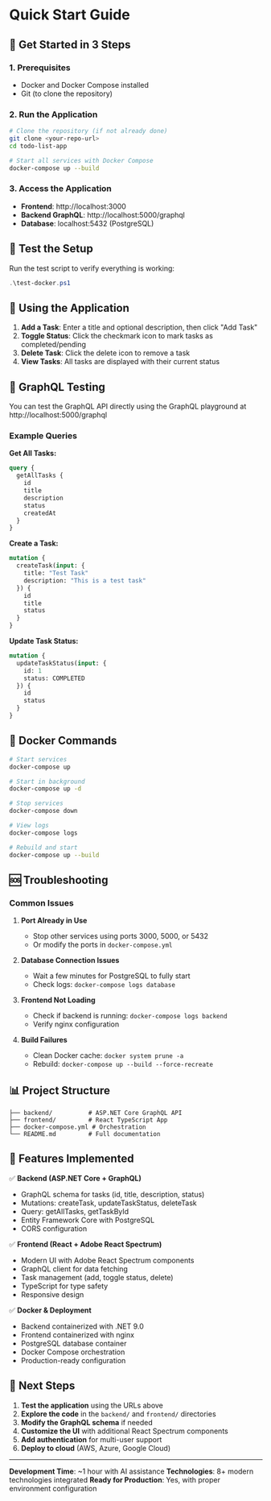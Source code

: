 # Quick Start Guide

## 🚀 Get Started in 3 Steps

### 1. Prerequisites
- Docker and Docker Compose installed
- Git (to clone the repository)

### 2. Run the Application
```bash
# Clone the repository (if not already done)
git clone <your-repo-url>
cd todo-list-app

# Start all services with Docker Compose
docker-compose up --build
```

### 3. Access the Application
- **Frontend**: http://localhost:3000
- **Backend GraphQL**: http://localhost:5000/graphql
- **Database**: localhost:5432 (PostgreSQL)

## 🧪 Test the Setup

Run the test script to verify everything is working:
```powershell
.\test-docker.ps1
```

## 📱 Using the Application

1. **Add a Task**: Enter a title and optional description, then click "Add Task"
2. **Toggle Status**: Click the checkmark icon to mark tasks as completed/pending
3. **Delete Task**: Click the delete icon to remove a task
4. **View Tasks**: All tasks are displayed with their current status

## 🔧 GraphQL Testing

You can test the GraphQL API directly using the GraphQL playground at http://localhost:5000/graphql

### Example Queries

**Get All Tasks:**
```graphql
query {
  getAllTasks {
    id
    title
    description
    status
    createdAt
  }
}
```

**Create a Task:**
```graphql
mutation {
  createTask(input: {
    title: "Test Task"
    description: "This is a test task"
  }) {
    id
    title
    status
  }
}
```

**Update Task Status:**
```graphql
mutation {
  updateTaskStatus(input: {
    id: 1
    status: COMPLETED
  }) {
    id
    status
  }
}
```

## 🐳 Docker Commands

```bash
# Start services
docker-compose up

# Start in background
docker-compose up -d

# Stop services
docker-compose down

# View logs
docker-compose logs

# Rebuild and start
docker-compose up --build
```

## 🆘 Troubleshooting

### Common Issues

1. **Port Already in Use**
   - Stop other services using ports 3000, 5000, or 5432
   - Or modify the ports in `docker-compose.yml`

2. **Database Connection Issues**
   - Wait a few minutes for PostgreSQL to fully start
   - Check logs: `docker-compose logs database`

3. **Frontend Not Loading**
   - Check if backend is running: `docker-compose logs backend`
   - Verify nginx configuration

4. **Build Failures**
   - Clean Docker cache: `docker system prune -a`
   - Rebuild: `docker-compose up --build --force-recreate`

## 📊 Project Structure

```
├── backend/          # ASP.NET Core GraphQL API
├── frontend/         # React TypeScript App
├── docker-compose.yml # Orchestration
└── README.md         # Full documentation
```

## 🎯 Features Implemented

✅ **Backend (ASP.NET Core + GraphQL)**
- GraphQL schema for tasks (id, title, description, status)
- Mutations: createTask, updateTaskStatus, deleteTask
- Query: getAllTasks, getTaskById
- Entity Framework Core with PostgreSQL
- CORS configuration

✅ **Frontend (React + Adobe React Spectrum)**
- Modern UI with Adobe React Spectrum components
- GraphQL client for data fetching
- Task management (add, toggle status, delete)
- TypeScript for type safety
- Responsive design

✅ **Docker & Deployment**
- Backend containerized with .NET 9.0
- Frontend containerized with nginx
- PostgreSQL database container
- Docker Compose orchestration
- Production-ready configuration

## 🚀 Next Steps

1. **Test the application** using the URLs above
2. **Explore the code** in the `backend/` and `frontend/` directories
3. **Modify the GraphQL schema** if needed
4. **Customize the UI** with additional React Spectrum components
5. **Add authentication** for multi-user support
6. **Deploy to cloud** (AWS, Azure, Google Cloud)

---

**Development Time**: ~1 hour with AI assistance
**Technologies**: 8+ modern technologies integrated
**Ready for Production**: Yes, with proper environment configuration
